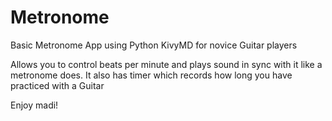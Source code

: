 # Metronome
Basic Metronome App using Python KivyMD for novice Guitar players

Allows you to control beats per minute and plays sound in sync with it like a metronome does. 
It also has timer which records how long you have practiced with a Guitar

Enjoy madi!

